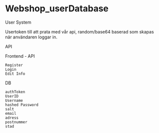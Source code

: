 # Webshop_userDatabase


User System

Usertoken till att prata med vår api, random/base64 baserad som skapas när användaren loggar in.

API

Frontend - API

    Register
    Login
    Edit Info



DB 
	
	authToken
	UserID
	Username
	hashed Password
	salt
	email
	adress
	postnummer
	stad

